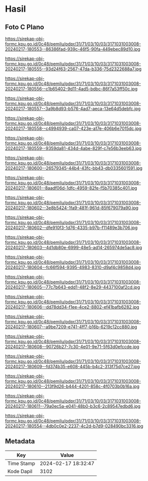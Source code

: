 # Hasil

## Foto C Plano

https://sirekap-obj-formc.kpu.go.id/0c48/pemilu/pdpr/31/71/03/10/03/3171031003008-20240217-180553--86386fad-939c-46f5-90fa-449ebec89d10.jpg

https://sirekap-obj-formc.kpu.go.id/0c48/pemilu/pdpr/31/71/03/10/03/3171031003008-20240217-180555--93d24f63-2567-47da-b336-75d2322688a7.jpg

https://sirekap-obj-formc.kpu.go.id/0c48/pemilu/pdpr/31/71/03/10/03/3171031003008-20240217-180556--c1b65402-9d11-4ad5-bdbc-86f7a53ff50c.jpg

https://sirekap-obj-formc.kpu.go.id/0c48/pemilu/pdpr/31/71/03/10/03/3171031003008-20240217-180557--3a9b8d93-b576-4ad7-aeca-13e64d5debfc.jpg

https://sirekap-obj-formc.kpu.go.id/0c48/pemilu/pdpr/31/71/03/10/03/3171031003008-20240217-180558--c4994939-ca07-423e-a17e-406b6e7015dc.jpg

https://sirekap-obj-formc.kpu.go.id/0c48/pemilu/pdpr/31/71/03/10/03/3171031003008-20240217-180559--9359da81-434d-4abe-829f-c7e56b3eeb63.jpg

https://sirekap-obj-formc.kpu.go.id/0c48/pemilu/pdpr/31/71/03/10/03/3171031003008-20240217-180600--26579345-44b4-43fc-bb43-db0335601591.jpg

https://sirekap-obj-formc.kpu.go.id/0c48/pemilu/pdpr/31/71/03/10/03/3171031003008-20240217-180601--8aadf06d-1dfc-4959-82fe-f5b70385c401.jpg

https://sirekap-obj-formc.kpu.go.id/0c48/pemilu/pdpr/31/71/03/10/03/3171031003008-20240217-180602--3e8b5424-1fa9-481f-961d-85f679079a90.jpg

https://sirekap-obj-formc.kpu.go.id/0c48/pemilu/pdpr/31/71/03/10/03/3171031003008-20240217-180602--dfe910f3-1d76-4335-b97b-f11489e3b706.jpg

https://sirekap-obj-formc.kpu.go.id/0c48/pemilu/pdpr/31/71/03/10/03/3171031003008-20240217-180603--4d1db80e-6999-48e5-ad14-265974de5ac8.jpg

https://sirekap-obj-formc.kpu.go.id/0c48/pemilu/pdpr/31/71/03/10/03/3171031003008-20240217-180604--fc66f594-9395-4983-8310-d9af4c9858d4.jpg

https://sirekap-obj-formc.kpu.go.id/0c48/pemilu/pdpr/31/71/03/10/03/3171031003008-20240217-180605--77c7b643-edd1-48f2-8e29-4437100af2cd.jpg

https://sirekap-obj-formc.kpu.go.id/0c48/pemilu/pdpr/31/71/03/10/03/3171031003008-20240217-180606--dd78dd34-f1ee-4ce2-8802-ef41bafb6282.jpg

https://sirekap-obj-formc.kpu.go.id/0c48/pemilu/pdpr/31/71/03/10/03/3171031003008-20240217-180607--a9be7209-e741-4ff7-b16b-6219c12cc880.jpg

https://sirekap-obj-formc.kpu.go.id/0c48/pemilu/pdpr/31/71/03/10/03/3171031003008-20240217-180608--90726b27-7c30-4e01-9e71-5f63d0efccde.jpg

https://sirekap-obj-formc.kpu.go.id/0c48/pemilu/pdpr/31/71/03/10/03/3171031003008-20240217-180609--fd374b35-e608-445b-b4c2-313f75d7ce27.jpg

https://sirekap-obj-formc.kpu.go.id/0c48/pemilu/pdpr/31/71/03/10/03/3171031003008-20240217-180610--213f9d26-b444-4201-858c-4f0703b0b16a.jpg

https://sirekap-obj-formc.kpu.go.id/0c48/pemilu/pdpr/31/71/03/10/03/3171031003008-20240217-180611--79a0ec5a-e041-48b0-b3c6-2c89547edbd6.jpg

https://sirekap-obj-formc.kpu.go.id/0c48/pemilu/pdpr/31/71/03/10/03/3171031003008-20240217-180554--4db0c0e2-2237-4c2d-b7d9-028490bc3316.jpg


## Metadata

| Key        | Value               |
| ---------- | ------------------- |
| Time Stamp | 2024-02-17 18:32:47 |
| Kode Dapil | 3102                |



